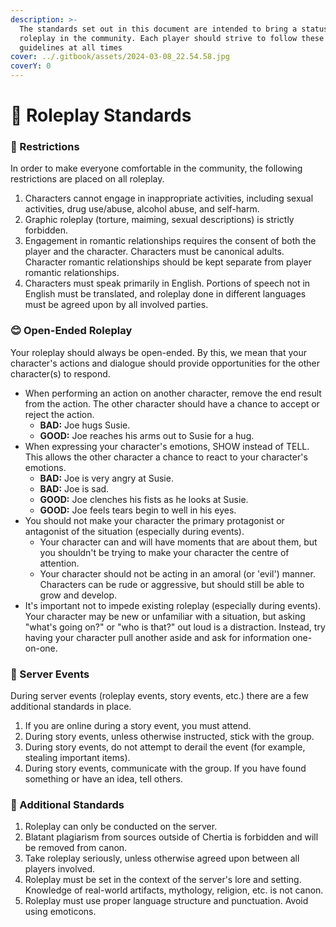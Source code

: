 ```yaml
---
description: >-
  The standards set out in this document are intended to bring a status quo to
  roleplay in the community. Each player should strive to follow these
  guidelines at all times
cover: ../.gitbook/assets/2024-03-08_22.54.58.jpg
coverY: 0
---
```


# 📔 Roleplay Standards

### **🛑 Restrictions**

In order to make everyone comfortable in the community, the following restrictions are placed on all roleplay.

1. Characters cannot engage in inappropriate activities, including sexual activities, drug use/abuse, alcohol abuse, and self-harm.
2. Graphic roleplay (torture, maiming, sexual descriptions) is strictly forbidden.
3. Engagement in romantic relationships requires the consent of both the player and the character. Characters must be canonical adults. Character romantic relationships should be kept separate from player romantic relationships.
4. Characters must speak primarily in English. Portions of speech not in English must be translated, and roleplay done in different languages must be agreed upon by all involved parties.

### **😊 Open-Ended Roleplay**

Your roleplay should always be open-ended. By this, we mean that your character's actions and dialogue should provide opportunities for the other character(s) to respond.

* When performing an action on another character, remove the end result from the action. The other character should have a chance to accept or reject the action.
  * **BAD:** Joe hugs Susie.
  * **GOOD:** Joe reaches his arms out to Susie for a hug.
* When expressing your character's emotions, SHOW instead of TELL. This allows the other character a chance to react to your character's emotions.
  * **BAD:** Joe is very angry at Susie.
  * **BAD:** Joe is sad.
  * **GOOD:** Joe clenches his fists as he looks at Susie.
  * **GOOD:** Joe feels tears begin to well in his eyes.
* You should not make your character the primary protagonist or antagonist of the situation (especially during events).
  * Your character can and will have moments that are about them, but you shouldn't be trying to make your character the centre of attention.
  * Your character should not be acting in an amoral (or 'evil') manner. Characters can be rude or aggressive, but should still be able to grow and develop.
* It's important not to impede existing roleplay (especially during events). Your character may be new or unfamiliar with a situation, but asking "what's going on?" or "who is that?" out loud is a distraction. Instead, try having your character pull another aside and ask for information one-on-one.

### **📆 Server Events**

During server events (roleplay events, story events, etc.) there are a few additional standards in place.&#x20;

1. If you are online during a story event, you must attend.
2. During story events, unless otherwise instructed, stick with the group.
3. During story events, do not attempt to derail the event (for example, stealing important items).
4. During story events, communicate with the group. If you have found something or have an idea, tell others.

### **📖 Additional Standards**

1. Roleplay can only be conducted on the server.
2. Blatant plagiarism from sources outside of Chertia is forbidden and will be removed from canon.
3. Take roleplay seriously, unless otherwise agreed upon between all players involved.
4. Roleplay must be set in the context of the server's lore and setting. Knowledge of real-world artifacts, mythology, religion, etc. is not canon.
5. Roleplay must use proper language structure and punctuation. Avoid using emoticons.
